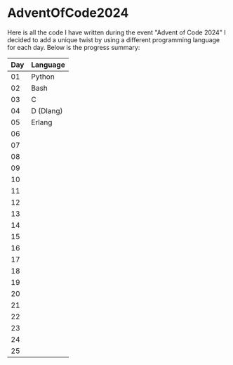 # AdventOfCode2024

Here is all the code I have written during the event "Advent of Code 2024"
I decided to add a unique twist by using a different programming language for each day. Below is the progress summary:

| Day | Language  |
|-----|-----------|
| 01  | Python    |
| 02  | Bash      |
| 03  | C         |
| 04  | D (Dlang) |
| 05  | Erlang    |
| 06  |           |
| 07  |           |
| 08  |           |
| 09  |           |
| 10  |           |
| 11  |           |
| 12  |           |
| 13  |           |
| 14  |           |
| 15  |           |
| 16  |           |
| 17  |           |
| 18  |           |
| 19  |           |
| 20  |           |
| 21  |           |
| 22  |           |
| 23  |           |
| 24  |           |
| 25  |           |
